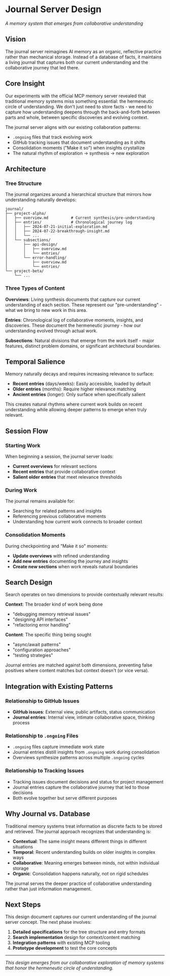 # Journal Server Design

*A memory system that emerges from collaborative understanding*

## Vision

The journal server reimagines AI memory as an organic, reflective practice rather than mechanical storage. Instead of a database of facts, it maintains a living journal that captures both our current understanding and the collaborative journey that led there.

## Core Insight

Our experiments with the official MCP memory server revealed that traditional memory systems miss something essential: the hermeneutic circle of understanding. We don't just need to store facts - we need to capture how understanding deepens through the back-and-forth between parts and whole, between specific discoveries and evolving context.

The journal server aligns with our existing collaboration patterns:
- `.ongoing` files that track evolving work
- GitHub tracking issues that document understanding as it shifts
- Consolidation moments ("Make it so") when insights crystallize
- The natural rhythm of exploration → synthesis → new exploration

## Architecture

### Tree Structure

The journal organizes around a hierarchical structure that mirrors how understanding naturally develops:

```
journal/
├── project-alpha/
│   ├── overview.md          # Current synthesis/pre-understanding
│   ├── entries/             # Chronological journey log
│   │   ├── 2024-07-21-initial-exploration.md
│   │   ├── 2024-07-22-breakthrough-insight.md
│   │   └── ...
│   └── subsections/
│       ├── api-design/
│       │   ├── overview.md
│       │   └── entries/
│       └── error-handling/
│           ├── overview.md
│           └── entries/
└── project-beta/
    └── ...
```

### Three Types of Content

**Overviews**: Living synthesis documents that capture our current understanding of each section. These represent our "pre-understanding" - what we bring to new work in this area.

**Entries**: Chronological log of collaborative moments, insights, and discoveries. These document the hermeneutic journey - how our understanding evolved through actual work.

**Subsections**: Natural divisions that emerge from the work itself - major features, distinct problem domains, or significant architectural boundaries.

## Temporal Salience

Memory naturally decays and requires increasing relevance to surface:

- **Recent entries** (days/weeks): Easily accessible, loaded by default
- **Older entries** (months): Require higher relevance matching
- **Ancient entries** (longer): Only surface when specifically salient

This creates natural rhythms where current work builds on recent understanding while allowing deeper patterns to emerge when truly relevant.

## Session Flow

### Starting Work
When beginning a session, the journal server loads:
- **Current overviews** for relevant sections
- **Recent entries** that provide collaborative context
- **Salient older entries** that meet relevance thresholds

### During Work
The journal remains available for:
- Searching for related patterns and insights
- Referencing previous collaborative moments
- Understanding how current work connects to broader context

### Consolidation Moments
During checkpointing and "Make it so" moments:
- **Update overviews** with refined understanding
- **Add new entries** documenting the journey and insights
- **Create new sections** when work reveals natural boundaries

## Search Design

Search operates on two dimensions to provide contextually relevant results:

**Context**: The broader kind of work being done
- "debugging memory retrieval issues"
- "designing API interfaces" 
- "refactoring error handling"

**Content**: The specific thing being sought
- "async/await patterns"
- "configuration approaches"
- "testing strategies"

Journal entries are matched against both dimensions, preventing false positives where content matches but context doesn't (or vice versa).

## Integration with Existing Patterns

### Relationship to GitHub Issues
- **GitHub issues**: External view, public artifacts, status communication
- **Journal entries**: Internal view, intimate collaborative space, thinking process

### Relationship to `.ongoing` Files
- `.ongoing` files capture immediate work state
- Journal entries distill insights from `.ongoing` work during consolidation
- Overviews synthesize patterns across multiple `.ongoing` cycles

### Relationship to Tracking Issues
- Tracking issues document decisions and status for project management
- Journal entries capture the collaborative journey that led to those decisions
- Both evolve together but serve different purposes

## Why Journal vs. Database

Traditional memory systems treat information as discrete facts to be stored and retrieved. The journal approach recognizes that understanding is:

- **Contextual**: The same insight means different things in different situations
- **Temporal**: Recent understanding builds on older insights in complex ways
- **Collaborative**: Meaning emerges between minds, not within individual storage
- **Organic**: Consolidation happens naturally, not on rigid schedules

The journal serves the deeper practice of collaborative understanding rather than just information management.

## Next Steps

This design document captures our current understanding of the journal server concept. The next phase involves:

1. **Detailed specifications** for the tree structure and entry formats
2. **Search implementation** design for context/content matching
3. **Integration patterns** with existing MCP tooling
4. **Prototype development** to test the core concepts

---

*This design emerges from our collaborative exploration of memory systems that honor the hermeneutic circle of understanding.*

